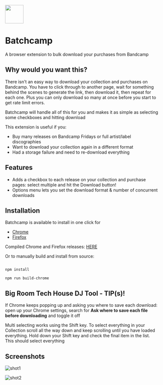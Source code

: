 [<img src="https://user-images.githubusercontent.com/36110276/180657602-a2fedf72-07e1-4fa3-b854-428136e48e14.png" width="60" />](https://user-images.githubusercontent.com/36110276/180657602-a2fedf72-07e1-4fa3-b854-428136e48e14.png)

# Batchcamp

A browser extension to bulk download your purchases from Bandcamp

## Why would you want this?

There isn't an easy way to download your collection and purchases on Bandcamp. You have to click through to another page, wait for something behind the scenes to generate the link, then download it, then repeat for each one. Plus you can only download so many at once before you start to get rate limit errors.

Batchcamp will handle all of this for you and makes it as simple as selecting some checkboxes and hitting download

This extension is useful if you:

- Buy many releases on Bandcamp Fridays or full artist/label discographies
- Want to download your collection again in a different format
- Had a storage failure and need to re-download everything

## Features

- Adds a checkbox to each release on your collection and purchase pages: select multiple and hit the Download button!
- Options menu lets you set the download format & number of concurrent downloads

## Installation

Batchcamp is available to install in one click for

- [Chrome](https://chrome.google.com/webstore/detail/batchcamp/jfcffbaekgnenlohblfgpohgdhalgjeb)
- [Firefox](https://addons.mozilla.org/en-GB/firefox/addon/batchcamp/)

Compiled Chrome and Firefox releases: [HERE](https://github.com/hyphmongo/batchcamp/RELEASES) 

Or to manually build and install from source:

```

npm install

npm run build-chrome

```

## Big Room Tech House DJ Tool - TIP(s)!

If Chrome keeps popping up and asking you where to save each download: open up your Chrome settings, search for **Ask where to save each file before downloading** and toggle it off

Multi selecting works using the Shift key. To select everything in your Collection scroll all the way down and keep scrolling until you have loaded everything. Hold down your Shift key and check the final item in the list. This should select everything

## Screenshots

![shot1](https://user-images.githubusercontent.com/36110276/180657889-18a45dcb-60e6-42d2-bc2f-561a29bd861e.png)

![shot2](https://user-images.githubusercontent.com/36110276/180657891-08de3620-ee7e-4ad4-adf2-27eb75821f97.png)
